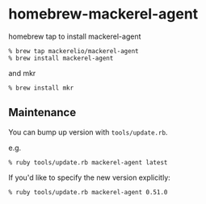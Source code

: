 homebrew-mackerel-agent
=======================

homebrew tap to install mackerel-agent

```
% brew tap mackerelio/mackerel-agent
% brew install mackerel-agent
```

and mkr

```
% brew install mkr
```

## Maintenance

You can bump up version with `tools/update.rb`.

e.g.

```
% ruby tools/update.rb mackerel-agent latest
```

If you'd like to specify the new version explicitly:

```
% ruby tools/update.rb mackerel-agent 0.51.0
```
